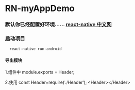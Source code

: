 # RN-myAppDemo
### 默认你已经配置好环境...... [react-native 中文网](https://reactnative.cn/docs/0.51/getting-started.html#content)
### 启动项目
```
  react-native run-android
```
#### 导出模块 
1.组件中 module.exports = Header;

2.使用 const Header=require('./Header'); \<Header>\</Header>
